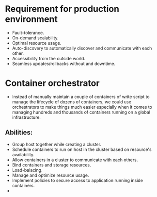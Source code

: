 # Requirement for production environment
- Fault-tolerance.
- On-demand scalability.
- Optimal resource usage.
- Auto-discovery to automatically discover and communicate with each other.
- Accessibility from the outside world.
- Seamless updates/rollbacks without and downtime.
# Container orchestrator
- Instead of manually maintain a couple of containers of write script to manage the lifecycle of dozens of containers, we could use orchestrators to make things much easier especially when it comes to managing hundreds and thousands of containers running on a global infrastructure.
## Abilities:
-  Group host together while creating a cluster.
- Schedule containers to run on host in the cluster based on resource's availability.
- Allow containers in a cluster to communicate with each others.
- Bind containers and storage resources.
- Load-balacing.
- Manage and optimize resource usage.
- Implement policies to secure access to application running inside containers.
- 